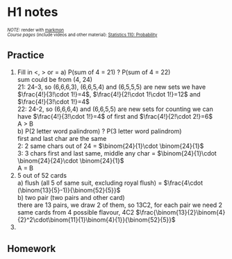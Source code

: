 # H1 notes

<sup><sup>*NOTE:* render with [markmon](https://github.com/yyjhao/sublime-text-markmon)  
*Course pages* (include videos and other material): [Statistics 110: Probability](http://projects.iq.harvard.edu/stat110/)</sup></sup>

## Practice

1. Fill in <, > or =
	a) P(sum of 4 = 21) ? P(sum of 4 = 22)  
	sum could be from (4, 24)  
	21: 24-3, so (6,6,6,3), (6,6,5,4) and (6,5,5,5) are new sets
	we have $\frac{4!}{3!\cdot 1!}=4$, $\frac{4!}{2!\cdot 1!\cdot 1!}=12$ and $\frac{4!}{3!\cdot 1!}=4$  
	22: 24-2, so (6,6,6,4) and (6,6,5,5) are new sets for counting
	we can have $\frac{4!}{3!\cdot 1!}=4$ of first and $\frac{4!}{2!\cdot 2!}=6$  
	A > B  
	b) P(2 letter word palindrom) ? P(3 letter word palindrom)  
	first and last char are the same  
	2: 2 same chars out of 24 = $\binom{24}{1}\cdot \binom{24}{1}$  
	3: 3 chars first and last same, middle any char = $\binom{24}{1}\cdot \binom{24}{24}\cdot \binom{24}{1}$  
	A = B  
2. 5 out of 52 cards  
	a) flush (all 5 of same suit, excluding royal flush) = $\frac{4\cdot (\binom{13}{5}-1)}{\binom{52}{5}}$  
	b) two pair (two pairs and other card)  
	there are 13 pairs, we draw 2 of them, so 13C2, for each pair we need 2 same cards from 4 possible flavour, 4C2	$\frac{\binom{13}{2}\binom{4}{2}^2\cdot\binom{11}{1}\binom{4}{1}}{\binom{52}{5}}$   
3.  




## Homework